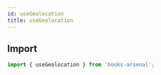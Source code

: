 ```yaml
---
id: useGeolocation
title: useGeolocation
---
```


## Import

```jsx
import { useGeolocation } from 'hooks-arsenal';
```